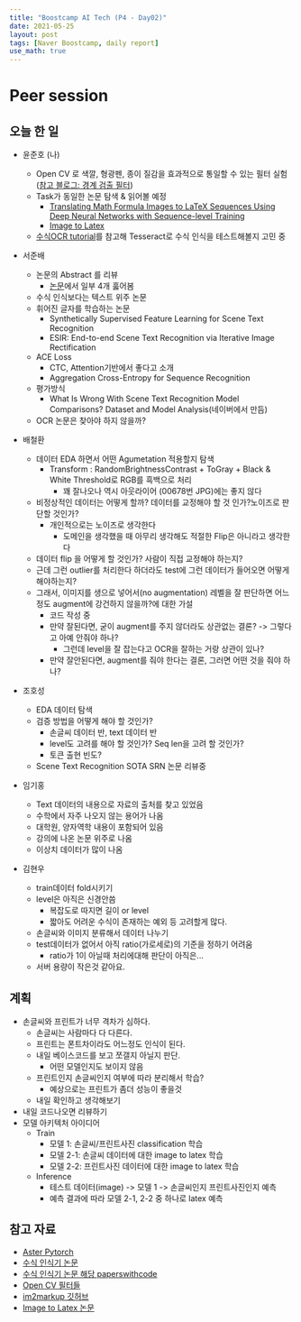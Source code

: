 ```yaml
---
title: "Boostcamp AI Tech (P4 - Day02)"
date: 2021-05-25
layout: post
tags: [Naver Boostcamp, daily report]
use_math: true
---
```


# Peer session

## 오늘 한 일 
* 윤준호 (나)
    * Open CV 로 색깔, 형광펜, 종이 질감을 효과적으로 통일할 수 있는 필터 실험 ([참고 블로그: 경계 검출 필터](https://bkshin.tistory.com/entry/OpenCV-18-%EA%B2%BD%EA%B3%84-%EA%B2%80%EC%B6%9C-%EB%AF%B8%EB%B6%84-%ED%95%84%ED%84%B0-%EB%A1%9C%EB%B2%84%EC%B8%A0-%EA%B5%90%EC%B0%A8-%ED%95%84%ED%84%B0-%ED%94%84%EB%A6%AC%EC%9C%97-%ED%95%84%ED%84%B0-%EC%86%8C%EB%B2%A8-%ED%95%84%ED%84%B0-%EC%83%A4%EB%A5%B4-%ED%95%84%ED%84%B0-%EB%9D%BC%ED%94%8C%EB%9D%BC%EC%8B%9C%EC%95%88-%ED%95%84%ED%84%B0-%EC%BA%90%EB%8B%88-%EC%97%A3%EC%A7%80))
    * Task가 동일한 논문 탐색 & 읽어볼 예정
        * [Translating Math Formula Images to LaTeX Sequences Using Deep Neural Networks with Sequence-level Training](https://paperswithcode.com/paper/translating-mathematical-formula-images-to)
        * [Image to Latex](http://cs231n.stanford.edu/reports/2017/pdfs/815.pdf)
    * [수식OCR tutorial](https://blog.ayoungprogrammer.com/2013/01/part-3-making-ocr-for-equations.html)를 참고해 Tesseract로 수식 인식을 테스트해볼지 고민 중

* 서준배 
    * 논문의 Abstract 를 리뷰
        * [논문](https://github.com/Ykmoon/scene-text-detection-recognition)에서 일부 4개 훓어봄
    * 수식 인식보다는 텍스트 위주 논문
    * 휘어진 글자를 학습하는 논문
        * Synthetically Supervised Feature Learning for Scene Text Recognition
        * ESIR: End-to-end Scene Text Recognition via Iterative Image Rectification
    * ACE Loss 
        * CTC, Attention기반에서 좋다고 소개
        * Aggregation Cross-Entropy for Sequence Recognition
    * 평가방식
        * What Is Wrong With Scene Text Recognition Model Comparisons? Dataset and Model Analysis(네이버에서 만듬)
    * OCR 논문은 찾아야 하지 않을까?

* 배철환
    * 데이터 EDA 하면서 어떤 Agumetation 적용할지 탐색
        * Transform : RandomBrightnessContrast + ToGray + Black & White Threshold로 RGB를 흑백으로 처리
            * 꽤 잘나오나 역시 아웃라이어 (00678번 JPG)에는 좋지 않다
    * 비정상적인 데이터는 어떻게 할까? 데이터를 교정해야 할 것 인가?노이즈로 판단할 것인가?
        * 개인적으로는 노이즈로 생각한다
            * 도메인을 생각했을 때 아무리 생각해도 적절한 Flip은 아니라고 생각한다
    * 데이터 flip 을 어떻게 할 것인가? 사람이 직접 교정해야 하는지? 
    * 근데 그런 outlier를 처리한다 하더라도 test에 그런 데이터가 들어오면 어떻게 해야하는지?
    * 그래서, 이미지를 생으로 넣어서(no augmentation) 레벨을 잘 판단하면 어느정도 augment에 강건하지 않을까?에 대한 가설
        * 코드 작성 중
        * 만약 잘된다면, 굳이 augment를 주지 않더라도 상관없는 결론? -> 그렇다고 아예 안줘야 하나?
            * 그런데 level을 잘 잡는다고 OCR을 잘하는 거랑 상관이 있나?
        * 만약 잘안된다면, augment를 줘야 한다는 결론, 그러면 어떤 것을 줘야 하나?

* 조호성
    * EDA 데이터 탐색
    * 검증 방법을 어떻게 해야 할 것인가? 
        * 손글씨 데이터 반, text 데이터 반
        * level도 고려를 해야 할 것인가? Seq len을 고려 할 것인가?
        * 토큰 출현 빈도?
    * Scene Text Recognition SOTA SRN 논문 리뷰중
    
* 임기홍
    * Text 데이터의 내용으로 자료의 출처를 찾고 있었음
    * 수학에서 자주 나오지 않는 용어가 나옴
    * 대학원, 양자역학 내용이 포함되어 있음
    * 강의에 나온 논문 위주로 나옴
    * 이상치 데이터가 많이 나옴


 
 * 김현우
     * train데이터 fold시키기
     * level은 아직은 신경안씀
         * 복잡도로 따지면 길이 or level
         * 짧아도 어려운 수식이 존재하는 예외 등 고려할게 많다.
     * 손글씨와 이미지 분류해서 데이터 나누기
     * test데이터가 없어서 아직 ratio(가로세로)의 기준을 정하기 어려움
         * ratio가 1이 아닐때 처리에대해 판단이 아직은...
     * 서버 용량이 작은것 같아요.

## 계획
- 손글씨와 프린트가 너무 격차가 심하다.
    - 손글씨는 사람마다 다 다른다.
    - 프린트는 폰트차이라도 어느정도 인식이 된다.
    - 내일 베이스코드를 보고 쪼갤지 아닐지 판단.
        - 어떤 모델인지도 보이지 않음
    - 프린트인지 손글씨인지 여부에 따라 분리해서 학습?
        - 예상으로는 프린트가 좀더 성능이 좋을것
    - 내일 확인하고 생각해보기
- 내일 코드나오면 리뷰하기
- 모델 아키텍처 아이디어
    - Train
        - 모델 1: 손글씨/프린트사진 classification 학습
        - 모델 2-1: 손글씨 데이터에 대한 image to latex 학습
        - 모델 2-2: 프린트사진 데이터에 대한 image to latex 학습
    - Inference
        - 테스트 데이터(image) -> 모델 1 -> 손글씨인지 프린트사진인지 예측
        - 예측 결과에 따라 모델 2-1, 2-2 중 하나로 latex 예측

## 참고 자료 
* [Aster Pytorch](https://github.com/ayumiymk/aster.pytorch)
* [수식 인식기 논문](https://arxiv.org/pdf/1908.11415.pdf)
* [수식 인식기 논문 해당 paperswithcode](https://paperswithcode.com/paper/translating-mathematical-formula-images-to)
* [Open CV 필터들](https://bkshin.tistory.com/entry/OpenCV-18-%EA%B2%BD%EA%B3%84-%EA%B2%80%EC%B6%9C-%EB%AF%B8%EB%B6%84-%ED%95%84%ED%84%B0-%EB%A1%9C%EB%B2%84%EC%B8%A0-%EA%B5%90%EC%B0%A8-%ED%95%84%ED%84%B0-%ED%94%84%EB%A6%AC%EC%9C%97-%ED%95%84%ED%84%B0-%EC%86%8C%EB%B2%A8-%ED%95%84%ED%84%B0-%EC%83%A4%EB%A5%B4-%ED%95%84%ED%84%B0-%EB%9D%BC%ED%94%8C%EB%9D%BC%EC%8B%9C%EC%95%88-%ED%95%84%ED%84%B0-%EC%BA%90%EB%8B%88-%EC%97%A3%EC%A7%80)
* [im2markup 깃허브](https://github.com/harvardnlp/im2markup/)
* [Image to Latex 논문](http://cs231n.stanford.edu/reports/2017/pdfs/815.pdf)

